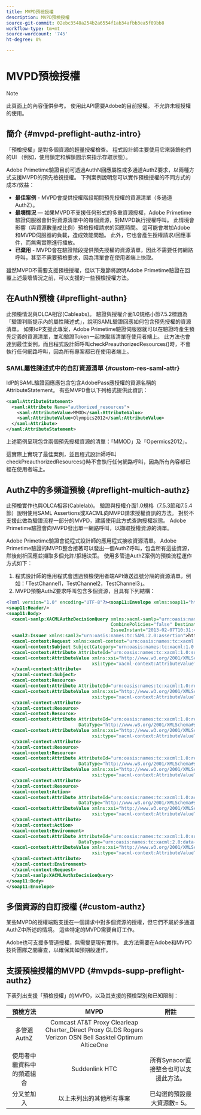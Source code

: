 ```yaml
---
title: MVPD預檢授權
description: MVPD預檢授權
source-git-commit: 02ebc3548a254b2a6554f1ab34afbb3ea5f09bb8
workflow-type: tm+mt
source-wordcount: '745'
ht-degree: 0%

---
```


# MVPD預檢授權

>[!NOTE]
>
>此頁面上的內容僅供參考。 使用此API需要Adobe的目前授權。 不允許未經授權的使用。

## 簡介 {#mvpd-preflight-authz-intro}

「預檢授權」是對多個資源的輕量授權檢查。 程式設計師主要使用它來裝飾他們的UI （例如，使用鎖定和解鎖圖示來指示存取狀態）。

Adobe Primetime驗證目前可透過AuthN回應屬性或多通道AuthZ要求，以兩種方式支援MVPD的預先檢視授權。  下列案例說明您可以實作預檢授權的不同方式的成本/效益：

* **最佳案例** - MVPD會提供授權階段期間預先授權的資源清單（多通道AuthZ）。
* **最壞情況**  — 如果MVPD不支援任何形式的多重資源授權，Adobe Primetime驗證伺服器會針對資源清單中的每個資源，對MVPD執行授權呼叫。 此情境會影響（與資源數量成比例）預檢授權請求的回應時間。 這可能會增加Adobe和MVPD伺服器的負載，造成效能問題。 此外，它也會產生授權請求/回應事件，而無需實際進行播放。
* **已棄用** - MVPD會在驗證階段提供預先授權的資源清單，因此不需要任何網路呼叫，甚至不需要預檢要求，因為清單會在使用者端上快取。

雖然MVPD不需要支援預檢授權，但以下幾節將說明Adobe Primetime驗證在回覆上述最壞情況之前，可以支援的一些預檢授權方法。

## 在AuthN預檢 {#preflight-authn}

此預檢情況與OLCA相容(Cableabs)。 驗證與授權介面1.0規格小節7.5.2標題為「驗證判斷提示內的屬性陳述式」，說明SAML驗證回應如何包含預先授權的資源清單。 如果IdP支援此專案，Adobe Primetime驗證伺服器就可以在驗證時產生預先定義的資源清單，並和驗證Token一起快取該清單在使用者端上。 此方法也會達到最佳案例，而且程式設計師呼叫checkPreauthorizedResources()時，不會執行任何網路呼叫，因為所有專案都已在使用者端上。

### SAML屬性陳述式中的自訂資源清單 {#custom-res-saml-attr}

IdP的SAML驗證回應應包含包含AdobePass應授權的資源名稱的AttributeStatement。  有些MVPD會以下列格式提供此資訊：

```XML
<saml:AttributeStatement>
  <saml:Attribute Name="authorized_resources">
    <saml:AttributeValue>MMOD</saml:AttributeValue>
    <saml:AttributeValue>Olympics2012</saml:AttributeValue>
  </saml:Attribute>
</saml:AttributeStatement>
```

上述範例呈現包含兩個預先授權資源的清單：「MMOD」及「Opermics2012」。

這實際上實現了最佳案例，並且程式設計師呼叫checkPreauthorizedResources()時不會執行任何網路呼叫，因為所有內容都已經在使用者端上。

## AuthZ中的多頻道預檢 {#preflight-multich-authz}

此預檢實作也與OLCA相容(Cablelab)。  驗證與授權介面1.0規格（7.5.3節和7.5.4節）說明使用SAML Assertions或XACML向MVPD請求授權資訊的方法。 對於不支援此做為驗證流程一部分的MVPD，建議使用此方式查詢授權狀態。 Adobe Primetime驗證會向MVPD發出單一網路呼叫，以擷取授權資源的清單。


Adobe Primetime驗證會從程式設計師的應用程式接收資源清單。 Adobe Primetime驗證的MVPD整合接著可以發出一個AuthZ呼叫，包含所有這些資源，然後剖析回應並擷取多個允許/拒絕決策。  使用多管道AuthZ案例的預檢流程運作方式如下：

1. 程式設計師的應用程式會透過預檢使用者端API傳送逗號分隔的資源清單，例如：「TestChannel1，TestChannel2，TestChannel3」。
1. MVPD預檢AuthZ要求呼叫包含多個資源，且具有下列結構：

```XML
<?xml version="1.0" encoding="UTF-8"?><soap11:Envelope xmlns:soap11="http://schemas.xmlsoap.org/soap/envelope/"> 
<soap11:Header/> 
<soap11:Body> 
  <xacml-samlp:XACMLAuthzDecisionQuery xmlns:xacml-samlp="urn:oasis:names:tc:xacml:2.0:profile:saml2.0:v2:schema:protocol" 
                                       CombinePolicies="false" Destination="https://login.idpexmaple.net/" ID="_3576604f382455d6495f342d9e07b69c" 
                                       IssueInstant="2013-02-07T10:31:40.333Z" Version="2.0"> 
  <saml2:Issuer xmlns:saml2="urn:oasis:names:tc:SAML:2.0:assertion">https://saml.sp.auth-staging.adobe.com/on-behalf-of/TestDistributors</saml2:Issuer> 
  <xacml-context:Request xmlns:xacml-context="urn:oasis:names:tc:xacml:2.0:context:schema:os"> 
  <xacml-context:Subject SubjectCategory="urn:oasis:names:tc:xacml:1.0:subject-category:access-subject"> 
  <xacml-context:Attribute AttributeId="urn:oasis:names:tc:xacml:1.0:subject:subject-id" DataType="http://www.w3.org/2001/XMLSchema#string"> 
  <xacml-context:AttributeValue xmlns:xsi="http://www.w3.org/2001/XMLSchema-instance" 
                                xsi:type="xacml-context:AttributeValueType">VFZTAQEAABQCe[...]</xacml-context:AttributeValue> 
  </xacml-context:Attribute> 
  </xacml-context:Subject> 
  <xacml-context:Resource> 
  <xacml-context:Attribute AttributeId="urn:oasis:names:tc:xacml:1.0:resource:resource-id" DataType="http://www.w3.org/2001/XMLSchema#string"> 
  <xacml-context:AttributeValue xmlns:xsi="http://www.w3.org/2001/XMLSchema-instance" 
                                xsi:type="xacml-context:AttributeValueType">TestChannel1</xacml-context:AttributeValue> 
  </xacml-context:Attribute> 
  </xacml-context:Resource> 
  <xacml-context:Resource> 
  <xacml-context:Attribute AttributeId="urn:oasis:names:tc:xacml:1.0:resource:resource-id" 
                           DataType="http://www.w3.org/2001/XMLSchema#string"> 
  <xacml-context:AttributeValue xmlns:xsi="http://www.w3.org/2001/XMLSchema-instance" 
                                xsi:type="xacml-context:AttributeValueType">TestChannel2</xacml-context:AttributeValue> 
  </xacml-context:Attribute> 
  </xacml-context:Resource> 
  <xacml-context:Resource> 
  <xacml-context:Attribute AttributeId="urn:oasis:names:tc:xacml:1.0:resource:resource-id" 
                           DataType="http://www.w3.org/2001/XMLSchema#string"> 
  <xacml-context:AttributeValue xmlns:xsi="http://www.w3.org/2001/XMLSchema-instance"
                                xsi:type="xacml-context:AttributeValueType">TestChannel3</xacml-context:AttributeValue> 
  </xacml-context:Attribute> 
  </xacml-context:Resource> 
  <xacml-context:Action> 
  <xacml-context:Attribute AttributeId="urn:oasis:names:tc:xacml:1.0:action:action-id" 
                           DataType="http://www.w3.org/2001/XMLSchema#string"> 
  <xacml-context:AttributeValue xmlns:xsi="http://www.w3.org/2001/XMLSchema-instance" 
                                xsi:type="xacml-context:AttributeValueType">VIEW</xacml-context:AttributeValue> 
  </xacml-context:Attribute> 
  </xacml-context:Action> 
  <xacml-context:Environment> 
  <xacml-context:Attribute AttributeId="urn:oasis:names:tc:xacml:1.0:subject:authn-locality:ip-address" 
                           DataType="urn:oasis:names:tc:xacml:2.0:data-type:ipAddress"> 
  <xacml-context:AttributeValue xmlns:xsi="http://www.w3.org/2001/XMLSchema-instance" 
                                xsi:type="xacml-context:AttributeValueType">127.0.0.1</xacml-context:AttributeValue> 
  </xacml-context:Attribute> 
  </xacml-context:Environment> 
  </xacml-context:Request> 
  </xacml-samlp:XACMLAuthzDecisionQuery> 
</soap11:Body> 
</soap11:Envelope>
```

## 多個資源的自訂授權 {#custom-authz}

某些MVPD的授權端點支援在一個請求中對多個資源的授權，但它們不屬於多通道AuthZ中所述的情境。 這些特定的MVPD需要自訂工作。

Adobe也可支援多管道授權，無需變更現有實作。  此方法需要在Adobe和MVPD技術團隊之間審查，以確保其如預期般運作。

## 支援預檢授權的MVPD {#mvpds-supp-preflight-authz}

下表列出支援「預檢授權」的MVPD，以及其支援的預檢型別和已知限制：

| 預檢方法 | MVPD | 附註 |
|:-------------------------------:|:--------------------------------------------------------------------------------------------------------:|:------------------------------------------------------------------:|
| 多管道AuthZ | Comcast AT&amp;T Proxy Clearleap Charter_Direct Proxy GLDS Rogers Verizon OSN Bell Sasktel Optimum AlticeOne |                                                                    |
| 使用者中繼資料中的頻道組合 | Suddenlink HTC | 所有Synacor直接整合也可以支援此方法。 |
| 分叉並加入 | 以上未列出的其他所有專案 | 已勾選的預設最大資源數= 5。 |

<!--
![RelatedInformation]
>* [Logout](/help/authentication/usecase-mvpd-logout.md)
>* [Authorization](/help/authentication/authz-usecase.md)
>* [MVPD Integration Features](/help/authentication/mvpd-integr-features.md)
>* [MVPD User Metadata Exchange](/help/authentication/mvpd-user-metadata-exchng.md)
>* [Preflight Authorization - Programmer Integration Guide](/help/authentication/preflight-authz.md)
>* [AuthN and AuthZ Interface 1.0 Specification](https://www.cablelabs.com/specifications/CL-SP-AUTH1.0-I04-120621.pdf){target=_blank} 
-->
